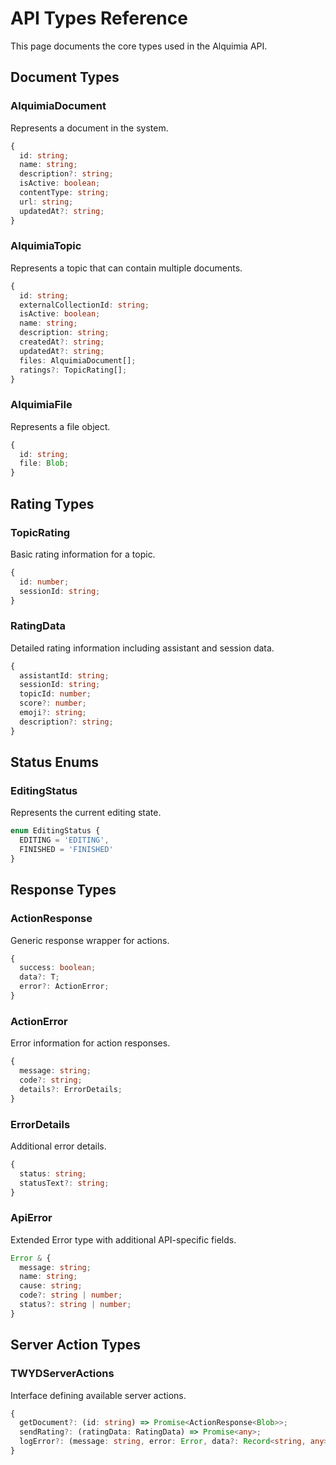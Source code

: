 # API Types Reference

This page documents the core types used in the Alquimia API.

## Document Types

### AlquimiaDocument
Represents a document in the system.

```typescript
{
  id: string;
  name: string;
  description?: string;
  isActive: boolean;
  contentType: string;
  url: string;
  updatedAt?: string;
}
```

### AlquimiaTopic
Represents a topic that can contain multiple documents.

```typescript
{
  id: string;
  externalCollectionId: string;
  isActive: boolean;
  name: string;
  description: string;
  createdAt?: string;
  updatedAt?: string;
  files: AlquimiaDocument[];
  ratings?: TopicRating[];
}
```

### AlquimiaFile
Represents a file object.

```typescript
{
  id: string;
  file: Blob;
}
```

## Rating Types

### TopicRating
Basic rating information for a topic.

```typescript
{
  id: number;
  sessionId: string;
}
```

### RatingData
Detailed rating information including assistant and session data.

```typescript
{
  assistantId: string;
  sessionId: string;
  topicId: number;
  score?: number;
  emoji?: string;
  description?: string;
}
```

## Status Enums

### EditingStatus
Represents the current editing state.

```typescript
enum EditingStatus {
  EDITING = 'EDITING',
  FINISHED = 'FINISHED'
}
```

## Response Types

### ActionResponse<T>
Generic response wrapper for actions.

```typescript
{
  success: boolean;
  data?: T;
  error?: ActionError;
}
```

### ActionError
Error information for action responses.

```typescript
{
  message: string;
  code?: string;
  details?: ErrorDetails;
}
```

### ErrorDetails
Additional error details.

```typescript
{
  status: string;
  statusText?: string;
}
```

### ApiError
Extended Error type with additional API-specific fields.

```typescript
Error & {
  message: string;
  name: string;
  cause: string;
  code?: string | number;
  status?: string | number;
}
```

## Server Action Types

### TWYDServerActions
Interface defining available server actions.

```typescript
{
  getDocument?: (id: string) => Promise<ActionResponse<Blob>>;
  sendRating?: (ratingData: RatingData) => Promise<any>;
  logError?: (message: string, error: Error, data?: Record<string, any>) => Promise<any>;
}
```